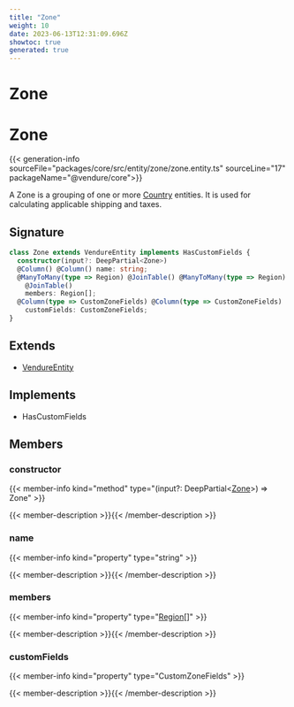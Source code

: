 ```yaml
---
title: "Zone"
weight: 10
date: 2023-06-13T12:31:09.696Z
showtoc: true
generated: true
---
```

<!-- This file was generated from the Vendure source. Do not modify. Instead, re-run the "docs:build" script -->

# Zone
<div class="symbol">


# Zone

{{< generation-info sourceFile="packages/core/src/entity/zone/zone.entity.ts" sourceLine="17" packageName="@vendure/core">}}

A Zone is a grouping of one or more <a href='/typescript-api/entities/country#country'>Country</a> entities. It is used for
calculating applicable shipping and taxes.

## Signature

```TypeScript
class Zone extends VendureEntity implements HasCustomFields {
  constructor(input?: DeepPartial<Zone>)
  @Column() @Column() name: string;
  @ManyToMany(type => Region) @JoinTable() @ManyToMany(type => Region)
    @JoinTable()
    members: Region[];
  @Column(type => CustomZoneFields) @Column(type => CustomZoneFields)
    customFields: CustomZoneFields;
}
```
## Extends

 * <a href='/typescript-api/entities/vendure-entity#vendureentity'>VendureEntity</a>


## Implements

 * HasCustomFields


## Members

### constructor

{{< member-info kind="method" type="(input?: DeepPartial&#60;<a href='/typescript-api/entities/zone#zone'>Zone</a>&#62;) => Zone"  >}}

{{< member-description >}}{{< /member-description >}}

### name

{{< member-info kind="property" type="string"  >}}

{{< member-description >}}{{< /member-description >}}

### members

{{< member-info kind="property" type="<a href='/typescript-api/entities/region#region'>Region</a>[]"  >}}

{{< member-description >}}{{< /member-description >}}

### customFields

{{< member-info kind="property" type="CustomZoneFields"  >}}

{{< member-description >}}{{< /member-description >}}


</div>
